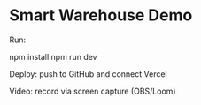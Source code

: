 # Smart Warehouse Demo

Run:

npm install
npm run dev

Deploy: push to GitHub and connect Vercel

Video: record via screen capture (OBS/Loom)
